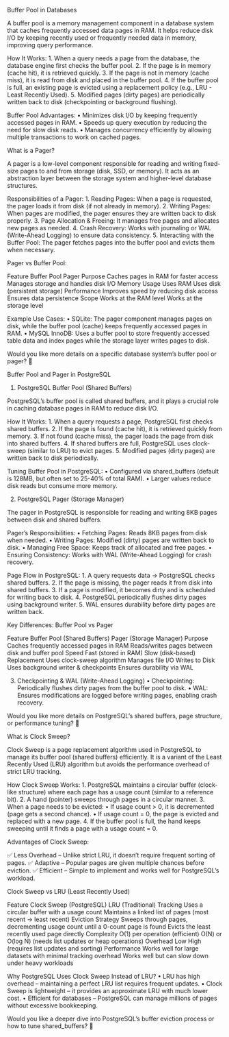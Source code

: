 Buffer Pool in Databases

A buffer pool is a memory management component in a database system that caches frequently accessed data pages in RAM. It helps reduce disk I/O by keeping recently used or frequently needed data in memory, improving query performance.

How It Works:
	1.	When a query needs a page from the database, the database engine first checks the buffer pool.
	2.	If the page is in memory (cache hit), it is retrieved quickly.
	3.	If the page is not in memory (cache miss), it is read from disk and placed in the buffer pool.
	4.	If the buffer pool is full, an existing page is evicted using a replacement policy (e.g., LRU - Least Recently Used).
	5.	Modified pages (dirty pages) are periodically written back to disk (checkpointing or background flushing).

Buffer Pool Advantages:
	•	Minimizes disk I/O by keeping frequently accessed pages in RAM.
	•	Speeds up query execution by reducing the need for slow disk reads.
	•	Manages concurrency efficiently by allowing multiple transactions to work on cached pages.

What is a Pager?

A pager is a low-level component responsible for reading and writing fixed-size pages to and from storage (disk, SSD, or memory). It acts as an abstraction layer between the storage system and higher-level database structures.

Responsibilities of a Pager:
	1.	Reading Pages: When a page is requested, the pager loads it from disk (if not already in memory).
	2.	Writing Pages: When pages are modified, the pager ensures they are written back to disk properly.
	3.	Page Allocation & Freeing: It manages free pages and allocates new pages as needed.
	4.	Crash Recovery: Works with journaling or WAL (Write-Ahead Logging) to ensure data consistency.
	5.	Interacting with the Buffer Pool: The pager fetches pages into the buffer pool and evicts them when necessary.

Pager vs Buffer Pool:

Feature	Buffer Pool	Pager
Purpose	Caches pages in RAM for faster access	Manages storage and handles disk I/O
Memory Usage	Uses RAM	Uses disk (persistent storage)
Performance	Improves speed by reducing disk access	Ensures data persistence
Scope	Works at the RAM level	Works at the storage level

Example Use Cases:
	•	SQLite: The pager component manages pages on disk, while the buffer pool (cache) keeps frequently accessed pages in RAM.
	•	MySQL InnoDB: Uses a buffer pool to store frequently accessed table data and index pages while the storage layer writes pages to disk.

Would you like more details on a specific database system’s buffer pool or pager? 🚀



Buffer Pool and Pager in PostgreSQL

1. PostgreSQL Buffer Pool (Shared Buffers)

PostgreSQL’s buffer pool is called shared buffers, and it plays a crucial role in caching database pages in RAM to reduce disk I/O.

How It Works:
	1.	When a query requests a page, PostgreSQL first checks shared buffers.
	2.	If the page is found (cache hit), it is retrieved quickly from memory.
	3.	If not found (cache miss), the pager loads the page from disk into shared buffers.
	4.	If shared buffers are full, PostgreSQL uses clock-sweep (similar to LRU) to evict pages.
	5.	Modified pages (dirty pages) are written back to disk periodically.

Tuning Buffer Pool in PostgreSQL:
	•	Configured via shared_buffers (default is 128MB, but often set to 25-40% of total RAM).
	•	Larger values reduce disk reads but consume more memory.

2. PostgreSQL Pager (Storage Manager)

The pager in PostgreSQL is responsible for reading and writing 8KB pages between disk and shared buffers.

Pager’s Responsibilities:
	•	Fetching Pages: Reads 8KB pages from disk when needed.
	•	Writing Pages: Modified (dirty) pages are written back to disk.
	•	Managing Free Space: Keeps track of allocated and free pages.
	•	Ensuring Consistency: Works with WAL (Write-Ahead Logging) for crash recovery.

Page Flow in PostgreSQL:
	1.	A query requests data → PostgreSQL checks shared buffers.
	2.	If the page is missing, the pager reads it from disk into shared buffers.
	3.	If a page is modified, it becomes dirty and is scheduled for writing back to disk.
	4.	PostgreSQL periodically flushes dirty pages using background writer.
	5.	WAL ensures durability before dirty pages are written back.

Key Differences: Buffer Pool vs Pager

Feature	Buffer Pool (Shared Buffers)	Pager (Storage Manager)
Purpose	Caches frequently accessed pages in RAM	Reads/writes pages between disk and buffer pool
Speed	Fast (stored in RAM)	Slow (disk-based)
Replacement	Uses clock-sweep algorithm	Manages file I/O
Writes to Disk	Uses background writer & checkpoints	Ensures durability via WAL

3. Checkpointing & WAL (Write-Ahead Logging)
	•	Checkpointing: Periodically flushes dirty pages from the buffer pool to disk.
	•	WAL: Ensures modifications are logged before writing pages, enabling crash recovery.

Would you like more details on PostgreSQL’s shared buffers, page structure, or performance tuning? 🚀




What is Clock Sweep?

Clock Sweep is a page replacement algorithm used in PostgreSQL to manage its buffer pool (shared buffers) efficiently. It is a variant of the Least Recently Used (LRU) algorithm but avoids the performance overhead of strict LRU tracking.

How Clock Sweep Works:
	1.	PostgreSQL maintains a circular buffer (clock-like structure) where each page has a usage count (similar to a reference bit).
	2.	A hand (pointer) sweeps through pages in a circular manner.
	3.	When a page needs to be evicted:
	•	If usage count > 0, it is decremented (page gets a second chance).
	•	If usage count = 0, the page is evicted and replaced with a new page.
	4.	If the buffer pool is full, the hand keeps sweeping until it finds a page with a usage count = 0.

Advantages of Clock Sweep:

✅ Less Overhead – Unlike strict LRU, it doesn’t require frequent sorting of pages.
✅ Adaptive – Popular pages are given multiple chances before eviction.
✅ Efficient – Simple to implement and works well for PostgreSQL’s workload.

Clock Sweep vs LRU (Least Recently Used)

Feature	Clock Sweep (PostgreSQL)	LRU (Traditional)
Tracking	Uses a circular buffer with a usage count	Maintains a linked list of pages (most recent → least recent)
Eviction Strategy	Sweeps through pages, decrementing usage count until a 0-count page is found	Evicts the least recently used page directly
Complexity	O(1) per operation (efficient)	O(N) or O(log N) (needs list updates or heap operations)
Overhead	Low	High (requires list updates and sorting)
Performance	Works well for large datasets with minimal tracking overhead	Works well but can slow down under heavy workloads

Why PostgreSQL Uses Clock Sweep Instead of LRU?
	•	LRU has high overhead – maintaining a perfect LRU list requires frequent updates.
	•	Clock Sweep is lightweight – it provides an approximate LRU with much lower cost.
	•	Efficient for databases – PostgreSQL can manage millions of pages without excessive bookkeeping.

Would you like a deeper dive into PostgreSQL’s buffer eviction process or how to tune shared_buffers? 🚀
